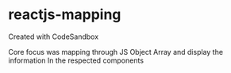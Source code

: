 # reactjs-mapping
Created with CodeSandbox

Core focus was mapping through JS Object Array and display the information In the respected components
